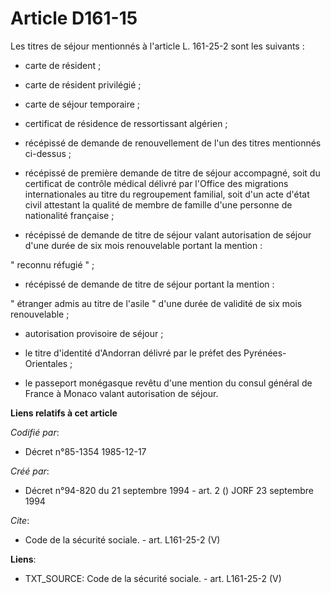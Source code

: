 # Article D161-15

Les titres de séjour mentionnés à l'article L. 161-25-2 sont les suivants :

- carte de résident ;

- carte de résident privilégié ;

- carte de séjour temporaire ;

- certificat de résidence de ressortissant algérien ;

- récépissé de demande de renouvellement de l'un des titres mentionnés ci-dessus ;

- récépissé de première demande de titre de séjour accompagné, soit du certificat de contrôle médical délivré par l'Office
des migrations internationales au titre du regroupement familial, soit d'un acte d'état civil attestant la qualité de membre
de famille d'une personne de nationalité française ;

- récépissé de demande de titre de séjour valant autorisation de séjour d'une durée de six mois renouvelable portant la
mention :

" reconnu réfugié " ;

- récépissé de demande de titre de séjour portant la mention :

" étranger admis au titre de l'asile " d'une durée de validité de six mois renouvelable ;

- autorisation provisoire de séjour ;

- le titre d'identité d'Andorran délivré par le préfet des Pyrénées-Orientales ;

- le passeport monégasque revêtu d'une mention du consul général de France à Monaco valant autorisation de séjour.

**Liens relatifs à cet article**

_Codifié par_:

  - Décret n°85-1354 1985-12-17

_Créé par_:

  - Décret n°94-820 du 21 septembre 1994 - art. 2 () JORF 23 septembre 1994

_Cite_:

  - Code de la sécurité sociale. - art. L161-25-2 (V)

**Liens**:

  - TXT_SOURCE: Code de la sécurité sociale. - art. L161-25-2 (V)
